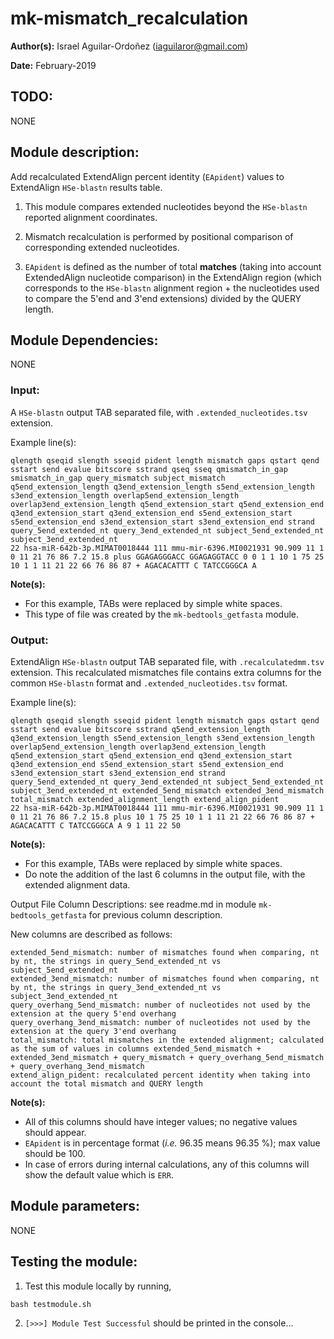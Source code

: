 # mk-mismatch_recalculation
**Author(s):** Israel Aguilar-Ordoñez (iaguilaror@gmail.com)

**Date:** February-2019

## TODO:
NONE

## Module description:
Add recalculated ExtendAlign percent identity (`EApident`) values to ExtendAlign `HSe-blastn` results table.

1. This module compares extended nucleotides beyond the `HSe-blastn` reported alignment coordinates.

2. Mismatch recalculation is performed by positional comparison of corresponding extended nucleotides.

3. `EApident` is defined as the number of total **matches** (taking into account ExtendedAlign nucleotide comparison) in the ExtendAlign region
(which corresponds to the `HSe-blastn` alignment region + the nucleotides used to compare the 5'end and 3'end extensions) divided by the QUERY length.

## Module Dependencies:
NONE

### Input:
A `HSe-blastn` output TAB separated file, with `.extended_nucleotides.tsv` extension.

Example line(s):
```
qlength qseqid slength sseqid pident length mismatch gaps qstart qend sstart send evalue bitscore sstrand qseq sseq qmismatch_in_gap smismatch_in_gap query_mismatch subject_mismatch q5end_extension_length q3end_extension_length s5end_extension_length s3end_extension_length overlap5end_extension_length overlap3end_extension_length q5end_extension_start q5end_extension_end q3end_extension_start q3end_extension_end s5end_extension_start s5end_extension_end s3end_extension_start s3end_extension_end strand query_5end_extended_nt query_3end_extended_nt subject_5end_extended_nt subject_3end_extended_nt
22 hsa-miR-642b-3p.MIMAT0018444 111 mmu-mir-6396.MI0021931 90.909 11 1 0 11 21 76 86 7.2 15.8 plus GGAGAGGGACC GGAGAGGTACC 0 0 1 1 10 1 75 25 10 1 1 11 21 22 66 76 86 87 + AGACACATTT C TATCCGGGCA A
```

**Note(s):**
* For this example, TABs were replaced by simple white spaces.
* This type of file was created by the `mk-bedtools_getfasta` module.

### Output:
ExtendAlign `HSe-blastn` output TAB separated file, with `.recalculatedmm.tsv` extension.
This recalculated mismatches file contains extra columns for the common `HSe-blastn` format and `.extended_nucleotides.tsv` format.

Example line(s):
```
qlength qseqid slength sseqid pident length mismatch gaps qstart qend sstart send evalue bitscore sstrand q5end_extension_length q3end_extension_length s5end_extension_length s3end_extension_length overlap5end_extension_length overlap3end_extension_length q5end_extension_start q5end_extension_end q3end_extension_start q3end_extension_end s5end_extension_start s5end_extension_end s3end_extension_start s3end_extension_end strand query_5end_extended_nt query_3end_extended_nt subject_5end_extended_nt subject_3end_extended_nt extended_5end_mismatch extended_3end_mismatch total_mismatch extended_alignment_length extend_align_pident
22 hsa-miR-642b-3p.MIMAT0018444 111 mmu-mir-6396.MI0021931 90.909 11 1 0 11 21 76 86 7.2 15.8 plus 10 1 75 25 10 1 1 11 21 22 66 76 86 87 + AGACACATTT C TATCCGGGCA A 9 1 11 22 50
```

**Note(s):**
* For this example, TABs were replaced by simple white spaces.
* Do note the addition of the last 6 columns in the output file, with the extended alignment data.

Output File Column Descriptions: see readme.md in module `mk-bedtools_getfasta` for previous column description.

New columns are described as follows:
```
extended_5end_mismatch: number of mismatches found when comparing, nt by nt, the strings in query_5end_extended_nt vs subject_5end_extended_nt
extended_3end_mismatch: number of mismatches found when comparing, nt by nt, the strings in query_3end_extended_nt vs subject_3end_extended_nt
query_overhang_5end_mismatch: number of nucleotides not used by the extension at the query 5'end overhang
query_overhang_3end_mismatch: number of nucleotides not used by the extension at the query 3'end overhang
total_mismatch: total mismatches in the extended alignment; calculated as the sum of values in columns extended_5end_mismatch + extended_3end_mismatch + query_mismatch + query_overhang_5end_mismatch + query_overhang_3end_mismatch
extend_align_pident: recalculated percent identity when taking into account the total mismatch and QUERY length
```

**Note(s):**

* All of this columns should have integer values; no negative values should appear.
* `EApident` is in percentage format (*i.e.* 96.35 means 96.35 %); max value should be 100.
* In case of errors during internal calculations, any of this columns will show the default value which is `ERR`.

## Module parameters:
NONE

## Testing the module:

1. Test this module locally by running,
```
bash testmodule.sh
```

2. `[>>>] Module Test Successful` should be printed in the console...
